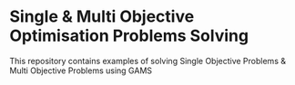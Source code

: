 # Single & Multi Objective Optimisation Problems Solving
This repository contains examples of solving Single Objective Problems &amp; Multi Objective Problems using GAMS
